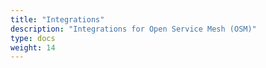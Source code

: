 ```yaml
---
title: "Integrations"
description: "Integrations for Open Service Mesh (OSM)"
type: docs
weight: 14
---
```

